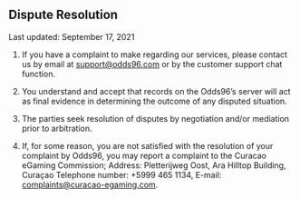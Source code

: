 ## Dispute Resolution 

<Version>Last updated: September 17, 2021</Version>

 1. If you have a complaint to make regarding our services, please contact us by email at [support@odds96.com](mailto:support@odds96.com) or by the customer support chat function.

2. You understand and accept that records on the Odds96’s server will act as final evidence in determining the outcome of any disputed situation.

3. The parties seek resolution of disputes by negotiation and/or mediation prior to arbitration.

4. If, for some reason, you are not satisfied with the resolution of your complaint by Odds96, you may report a complaint to the Curacao eGaming Commission; Address: Pletterijweg Oost, Ara Hilltop Building, Curaçao Telephone number: +5999 465 1134, E-mail: [complaints@curacao-egaming.com](mailto:complaints@curacao-egaming.com).


<!--stackedit_data:
eyJoaXN0b3J5IjpbMTAxOTgxNzQ0MV19
-->